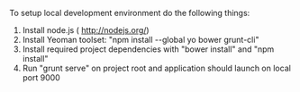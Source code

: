 To setup local development environment do the following things:

1. Install node.js ( http://nodejs.org/)
2. Install Yeoman toolset: "npm install --global yo bower grunt-cli"
3. Install required project dependencies with "bower install" and "npm install"
4. Run "grunt serve" on project root and application should launch on local port 9000
